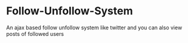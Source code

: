 # Follow-Unfollow-System
 An ajax based follow unfollow system like twitter and you can also view posts of followed users
